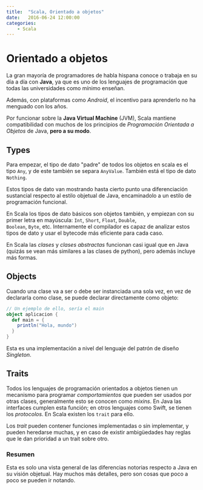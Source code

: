 ```yaml
---
title:  "Scala, Orientado a objetos"
date:   2016-06-24 12:00:00
categories:
    - Scala
---
```

# Orientado a objetos

La gran mayoría de programadores de habla hispana conoce o trabaja en su día a día con **Java**, ya que es uno de los lenguajes de programación que todas las universidades como mínimo enseñan.

Además, con plataformas como _Android_, el incentivo para aprenderlo no ha menguado con los años.

Por funcionar sobre la **Java Virtual Machine** (JVM), Scala mantiene compatibilidad con muchos de los principios de _Programación Orientada a Objetos_ de Java, **pero a su modo**.


## Types

Para empezar, el tipo de dato "padre" de todos los objetos en scala es el tipo  `Any`, y de este también se separa `AnyValue`. También está el tipo de dato  `Nothing`.

Estos tipos de dato van mostrando hasta cierto punto una diferenciación sustancial respecto al estilo objetual de Java, encaminadolo a un estilo de programación funcional.

En Scala los tipos de dato básicos son objetos también, y empiezan con su primer letra en mayúscula:  `Int`,  `Short`,  `Float`, `Double`,  
`Boolean`,  `Byte`, etc. Internamente el compilador es capaz de analizar estos tipos de dato y usar el bytecode más eficiente para cada caso.

En Scala las _clases_ y _clases abstractas_ funcionan casi igual que en Java (quizás se vean más similares a las clases de python), pero además incluye más formas.


## Objects

Cuando una clase va a ser o debe ser instanciada una sola vez, en vez de declararla como clase, se puede declarar directamente como objeto:

```scala
// Un ejemplo de ello, sería el main
object aplicacion {
  def main = {
    println("Hola, mundo")
  }
}
```

Esta es una implementación a nivel del lenguaje del patrón de diseño _Singleton_.


## Traits

Todos los lenguajes de programación orientados a objetos tienen un mecanismo para programar _comportamientos_ que pueden ser usados por otras clases, generalmente esto se conocen como *mixins*. En Java las interfaces cumplen esta función; en otros lenguajes como Swift, se tienen los _protocolos_. En Scala existen los `trait` para ello.

Los *trait* pueden contener funciones implementadas o sin implementar, y pueden heredarse muchas, y en caso de existir ambigüedades hay reglas que le dan prioridad a un trait sobre otro.


### Resumen

Esta es solo una vista general de las diferencias notorias respecto a Java en su visión objetual. Hay muchos más detalles, pero son cosas que poco a poco se pueden ir notando.